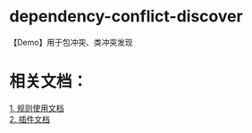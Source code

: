# dependency-conflict-discover
【Demo】用于包冲突、类冲突发现

# 相关文档：

[1. 规则使用文档](http://www.mojohaus.org/extra-enforcer-rules/banDuplicateClasses.html)  
[2. 插件文档](http://maven.apache.org/guides/mini/guide-configuring-plugins.html)

